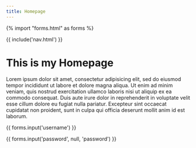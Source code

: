 ```yaml
---
title: Homepage
---
```

{% import "forms.html" as forms %}

{{ include('nav.html') }}

# This is my Homepage

Lorem ipsum dolor sit amet, consectetur adipisicing elit, sed do eiusmod tempor incididunt ut labore et dolore magna aliqua. Ut enim ad minim veniam, quis nostrud exercitation ullamco laboris nisi ut aliquip ex ea commodo consequat. Duis aute irure dolor in reprehenderit in voluptate velit esse cillum dolore eu fugiat nulla pariatur. Excepteur sint occaecat cupidatat non proident, sunt in culpa qui officia deserunt mollit anim id est laborum.

<p>{{ forms.input('username') }}</p>
<p>{{ forms.input('password', null, 'password') }}</p>

